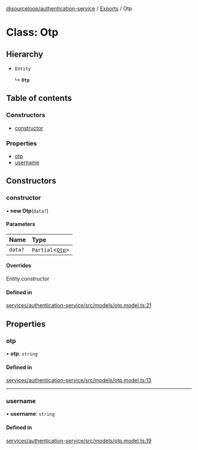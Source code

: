 [@sourceloop/authentication-service](../README.md) / [Exports](../modules.md) / Otp

# Class: Otp

## Hierarchy

- `Entity`

  ↳ **`Otp`**

## Table of contents

### Constructors

- [constructor](Otp.md#constructor)

### Properties

- [otp](Otp.md#otp)
- [username](Otp.md#username)

## Constructors

### constructor

• **new Otp**(`data?`)

#### Parameters

| Name | Type |
| :------ | :------ |
| `data?` | `Partial`<[`Otp`](Otp.md)\> |

#### Overrides

Entity.constructor

#### Defined in

[services/authentication-service/src/models/otp.model.ts:21](https://github.com/sourcefuse/loopback4-microservice-catalog/blob/a84fe677/services/authentication-service/src/models/otp.model.ts#L21)

## Properties

### otp

• **otp**: `string`

#### Defined in

[services/authentication-service/src/models/otp.model.ts:13](https://github.com/sourcefuse/loopback4-microservice-catalog/blob/a84fe677/services/authentication-service/src/models/otp.model.ts#L13)

___

### username

• **username**: `string`

#### Defined in

[services/authentication-service/src/models/otp.model.ts:19](https://github.com/sourcefuse/loopback4-microservice-catalog/blob/a84fe677/services/authentication-service/src/models/otp.model.ts#L19)
